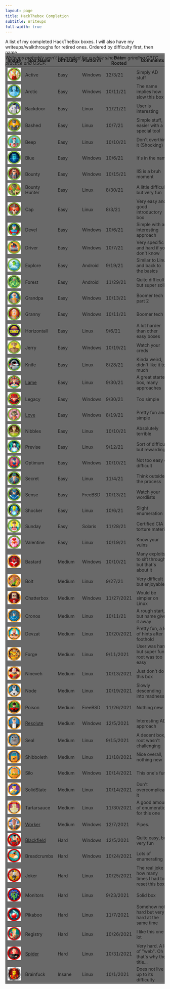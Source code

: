```yaml
---
layout: page
title: HackThebox Completion
subtitle: Writeups
full-width: true
---
```

<style> /*center text, make 3 columns of equal width, remove the white border this theme has by default*/
tr {background-color:#696969;}
</style>

<div style="text-align: center; height: 15px">
    <div style="display: inline-block; text-align: left; height: 0px">
      A list of my completed HackTheBox boxes. I will also have my writeups/walkthroughs for retired ones. Ordered by difficulty first, then name.
      <br/>
      <i>Writeups probably won't be created for a while since I am grinding CPTC practice and OSCP.</i>
    </div>
</div>
<br style="line-height:0px;"/>

| Image | Box Name  | Difficulty | Platform | Date Rooted | Comments |
| ------------- | ------------- | ------------- | ------------- |------------- |------------- |
| <img src="https://github.com/susMdT/Nigerald/blob/master/assets/images/Active.png?raw=true" width="100%" height="100%" unselectable="on" /> | Active | Easy | Windows | 12/3/21 | Simply AD stuff |
| <img src="https://github.com/susMdT/Nigerald/blob/master/assets/images/Arctic.png?raw=true" width="100%" height="100%" unselectable="on" /> | Arctic | Easy | Windows | 10/11/21 | The name implies how slow this box is |
| <img src="https://github.com/susMdT/Nigerald/blob/master/assets/images/Backdoor.png?raw=true" width="100%" height="100%" unselectable="on" /> | Backdoor | Easy | Linux | 11/21/21 | User is interesting |
| <img src="https://github.com/susMdT/Nigerald/blob/master/assets/images/Bashed.png?raw=true" width="100%" height="100%" unselectable="on" /> | Bashed | Easy | Linux | 10/7/21 | Simple stuff, easier with a special tool |
| <img src="https://github.com/susMdT/Nigerald/blob/master/assets/images/Beep.png?raw=true" width="100%" height="100%" unselectable="on" /> | Beep | Easy | Linux | 10/10/21 | Don't overthink it (Shocking) |
| <img src="https://github.com/susMdT/Nigerald/blob/master/assets/images/Blue.png?raw=true" width="100%" height="100%" unselectable="on" /> | Blue | Easy | Windows | 10/6/21 | It's in the name |
| <img src="https://github.com/susMdT/Nigerald/blob/master/assets/images/Bounty.png?raw=true" width="100%" height="100%" unselectable="on" /> | Bounty | Easy | Windows | 10/15/21 | IIS is a bruh moment |
| <img src="https://github.com/susMdT/Nigerald/blob/master/assets/images/BountyHunter.png?raw=true" width="100%" height="100%" unselectable="on" /> | Bounty Hunter | Easy | Linux | 8/30/21 | A little difficult, but very fun |
| <img src="https://github.com/susMdT/Nigerald/blob/master/assets/images/Cap.png?raw=true" width="100%" height="100%" unselectable="on" /> | Cap | Easy | Linux | 8/3/21 | Very easy and good introductory box |
| <img src="https://github.com/susMdT/Nigerald/blob/master/assets/images/Devel.png?raw=true" width="100%" height="100%" unselectable="on" /> | Devel | Easy | Windows | 10/6/21 | Simple with an interesting approach |
| <img src="https://github.com/susMdT/Nigerald/blob/master/assets/images/Driver.png?raw=true" width="100%" height="100%" unselectable="on" /> | Driver | Easy | Windows | 10/7/21 | Very specific and hard if you don't know |
| <img src="https://github.com/susMdT/Nigerald/blob/master/assets/images/Explore.png?raw=true" width="100%" height="100%" unselectable="on" /> | Explore | Easy | Android | 9/19/21 | Similar to Linux and back to the basics |
| <img src="https://github.com/susMdT/Nigerald/blob/master/assets/images/Forest.png?raw=true" width="100%" height="100%" unselectable="on" /> | Forest | Easy | Android | 11/29/21 | Quite difficult but super solid |
| <img src="https://github.com/susMdT/Nigerald/blob/master/assets/images/Grandpa.png?raw=true" width="100%" height="100%" unselectable="on" /> | Grandpa | Easy | Windows | 10/13/21 | Boomer tech part 2 |
| <img src="https://github.com/susMdT/Nigerald/blob/master/assets/images/Granny.png?raw=true" width="100%" height="100%" unselectable="on" /> | Granny | Easy | Windows | 10/11/21 | Boomer tech |
| <img src="https://github.com/susMdT/Nigerald/blob/master/assets/images/Horizontall.png?raw=true" width="100%" height="100%" unselectable="on" /> | Horizontall | Easy | Linux | 9/6/21 | A lot harder than other easy boxes |
| <img src="https://github.com/susMdT/Nigerald/blob/master/assets/images/Jerry.png?raw=true" width="100%" height="100%" unselectable="on" /> | Jerry | Easy | Windows | 10/19/21 | Watch your creds |
| <img src="https://github.com/susMdT/Nigerald/blob/master/assets/images/Knife.png?raw=true" width="100%" height="100%" unselectable="on" /> | Knife | Easy | Linux | 8/28/21 | Kinda weird, didn't like it too much |
| <img src="https://github.com/susMdT/Nigerald/blob/master/assets/images/Lame.png?raw=true" width="100%" height="100%" unselectable="on" /> | <a href="https://dtsec.us/HTB/Lame"> Lame </a> | Easy | Linux | 9/30/21 | A great starter box, many approaches |
| <img src="https://github.com/susMdT/Nigerald/blob/master/assets/images/Legacy.png?raw=true" width="100%" height="100%" unselectable="on" /> | Legacy | Easy | Windows | 9/30/21 | Too simple |
| <img src="https://github.com/susMdT/Nigerald/blob/master/assets/images/Love.png?raw=true" width="100%" height="100%" unselectable="on" /> | <a href="https://dtsec.us/HTB/Love"> Love </a>  | Easy | Windows | 8/19/21 | Pretty fun and simple |
| <img src="https://github.com/susMdT/Nigerald/blob/master/assets/images/Nibbles.png?raw=true" width="100%" height="100%" unselectable="on" /> | Nibbles | Easy | Linux | 10/10/21 | Absolutely terrible |
| <img src="https://github.com/susMdT/Nigerald/blob/master/assets/images/Previse.png?raw=true" width="100%" height="100%" unselectable="on" /> | Previse | Easy | Linux | 9/12/21 | Sort of difficult but rewarding |
| <img src="https://github.com/susMdT/Nigerald/blob/master/assets/images/Optimum.png?raw=true" width="100%" height="100%" unselectable="on" /> | Optimum | Easy | Windows | 10/10/21 | Not too easy or difficult |
| <img src="https://github.com/susMdT/Nigerald/blob/master/assets/images/Secret.png?raw=true" width="100%" height="100%" unselectable="on" /> | Secret | Easy | Linux | 11/4/21 | Think outside the process |
| <img src="https://github.com/susMdT/Nigerald/blob/master/assets/images/Sense.png?raw=true" width="100%" height="100%" unselectable="on" /> | Sense | Easy | FreeBSD | 10/13/21 | Watch your wordlists |
| <img src="https://github.com/susMdT/Nigerald/blob/master/assets/images/Shocker.png?raw=true" width="100%" height="100%" unselectable="on" /> | Shocker | Easy | Linux | 10/6/21 | Slight enumeration |
| <img src="https://github.com/susMdT/Nigerald/blob/master/assets/images/Sunday.png?raw=true" width="100%" height="100%" unselectable="on" /> | Sunday | Easy | Solaris | 11/28/21 | Certified CIA torture material |
| <img src="https://github.com/susMdT/Nigerald/blob/master/assets/images/Valentine.png?raw=true" width="100%" height="100%" unselectable="on" /> | Valentine | Easy | Linux | 10/19/21 | Know your vulns |
| <img src="https://github.com/susMdT/Nigerald/blob/master/assets/images/Bastard_Small.png?raw=true" width="100%" height="100%" unselectable="on" /> | Bastard | Medium | Windows | 10/10/21 | Many exploits to sift through, but that's about it |
| <img src="https://github.com/susMdT/Nigerald/blob/master/assets/images/Bolt.png?raw=true" width="100%" height="100%" unselectable="on" /> | Bolt | Medium | Linux | 9/27/21 | Very difficult but enjoyable |
| <img src="https://github.com/susMdT/Nigerald/blob/master/assets/images/Chatterbox.png?raw=true" width="100%" height="100%" unselectable="on" /> | Chatterbox | Medium | Windows | 11/27/2021 | Would be simpler on Linux |
| <img src="https://github.com/susMdT/Nigerald/blob/master/assets/images/Cronos.png?raw=true" width="100%" height="100%" unselectable="on" /> | Cronos | Medium | Linux | 10/11/21 | A rough start, but name gives it away |
| <img src="https://github.com/susMdT/Nigerald/blob/master/assets/images/Devzat.png?raw=true" width="100%" height="100%" unselectable="on" /> | Devzat | Medium | Linux | 10/20/2021 | Pretty fun, a lot of hints after foothold |
| <img src="https://github.com/susMdT/Nigerald/blob/master/assets/images/Forge.png?raw=true" width="100%" height="100%" unselectable="on" /> | Forge | Medium | Linux | 9/11/2021 | User was hard but super fun, root was too easy |
| <img src="https://github.com/susMdT/Nigerald/blob/master/assets/images/Nineveh.png?raw=true" width="100%" height="100%" unselectable="on" /> | Nineveh | Medium | Linux | 10/13/2021 | Just don't do this box |
| <img src="https://github.com/susMdT/Nigerald/blob/master/assets/images/Node.png?raw=true" width="100%" height="100%" unselectable="on" /> | Node | Medium | Linux | 10/19/2021 | Slowly descending into madness |
| <img src="https://github.com/susMdT/Nigerald/blob/master/assets/images/Poison.png?raw=true" width="100%" height="100%" unselectable="on" /> | Poison | Medium | FreeBSD | 11/26/2021 | Nothing new |
| <img src="https://github.com/susMdT/Nigerald/blob/master/assets/images/Resolute.png?raw=true" width="100%" height="100%" unselectable="on" /> | <a href="https://dtsec.us/HTB/Resolute">Resolute</a> | Medium | Windows | 12/5/2021 | Interesting AD approach |
| <img src="https://github.com/susMdT/Nigerald/blob/master/assets/images/Seal.png?raw=true" width="100%" height="100%" unselectable="on" /> | Seal | Medium | Linux | 9/15/2021 | A decent box, root wasn't challenging |
| <img src="https://github.com/susMdT/Nigerald/blob/master/assets/images/Shibboleth.png?raw=true" width="100%" height="100%" unselectable="on" /> | Shibboleth | Medium | Linux | 11/18/2021 | Nice overall, nothing new |
| <img src="https://github.com/susMdT/Nigerald/blob/master/assets/images/Silo.png?raw=true" width="100%" height="100%" unselectable="on" /> | Silo | Medium | Windows | 10/14/2021 | This one's fun |
| <img src="https://github.com/susMdT/Nigerald/blob/master/assets/images/SolidState.png?raw=true" width="100%" height="100%" unselectable="on" /> | SolidState | Medium | Linux | 10/14/2021 | Don't overcomplicate it |
| <img src="https://github.com/susMdT/Nigerald/blob/master/assets/images/Tartarsauce.png?raw=true" width="100%" height="100%" unselectable="on" /> | Tartarsauce | Medium | Linux | 11/30/2021 | A good amount of enumeration for this one |
| <img src="https://github.com/susMdT/Nigerald/blob/master/assets/images/Worker.png?raw=true" width="100%" height="100%" unselectable="on" /> | <a href="https://dtsec.us/HTB/Worker">Worker</a> | Medium | Windows | 12/7/2021 | Pipes. |
| <img src="https://github.com/susMdT/Nigerald/blob/master/assets/images/Blackfield.png?raw=true" width="100%" height="100%" unselectable="on" /> | <a href="https://dtsec.us/HTB/Blackfield"> Blackfield </a> | Hard | Windows | 12/5/2021 | Quite easy, but very fun |
| <img src="https://github.com/susMdT/Nigerald/blob/master/assets/images/Breadcrumbs.png?raw=true" width="100%" height="100%" unselectable="on" /> | Breadcrumbs | Hard | Windows | 10/24/2021 | Lots of enumerating |
| <img src="https://github.com/susMdT/Nigerald/blob/master/assets/images/Joker.png?raw=true" width="100%" height="100%" unselectable="on" /> | Joker | Hard | Linux | 10/25/2021 | The real joke is how many times I had to reset this box |
| <img src="https://github.com/susMdT/Nigerald/blob/master/assets/images/Monitors.png?raw=true" width="100%" height="100%" unselectable="on" /> | Monitors | Hard | Linux | 9/23/2021 | Solid box |
| <img src="https://github.com/susMdT/Nigerald/blob/master/assets/images/Pikaboo.png?raw=true" width="100%" height="100%" unselectable="on" /> | Pikaboo | Hard | Linux | 11/7/2021 | Somehow not hard but very hard at the same time |
| <img src="https://github.com/susMdT/Nigerald/blob/master/assets/images/Registry.png?raw=true" width="100%" height="100%" unselectable="on" /> | Registry | Hard | Linux | 10/26/2021 | I like this one a lot |
| <img src="https://github.com/susMdT/Nigerald/blob/master/assets/images/Spider.png?raw=true" width="100%" height="100%" unselectable="on" /> | <a href="https://dtsec.us/HTB/Spider"> Spider </a> | Hard | Linux | 10/31/2021 | Very hard. A lot of "web". Oh that's why the title... |
| <img src="https://github.com/susMdT/Nigerald/blob/master/assets/images/Brainfuck.png?raw=true" width="100%" height="100%" unselectable="on" /> | Brainfuck | Insane | Linux | 10/1/2021 | Does not live up to its difficulty |
